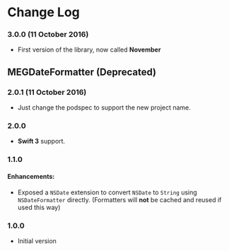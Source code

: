# Change Log

### 3.0.0 (11 October 2016)
- First version of the library, now called **November**

## MEGDateFormatter (Deprecated)
### 2.0.1 (11 October 2016)
- Just change the podspec to support the new project name. 

### 2.0.0
- **Swift 3** support. 

### 1.1.0
#### Enhancements:
- Exposed a `NSDate` extension to convert `NSDate` to `String` using `NSDateFormatter` directly.  (Formatters will **not** be cached and reused if used this way) 

### 1.0.0
- Initial version